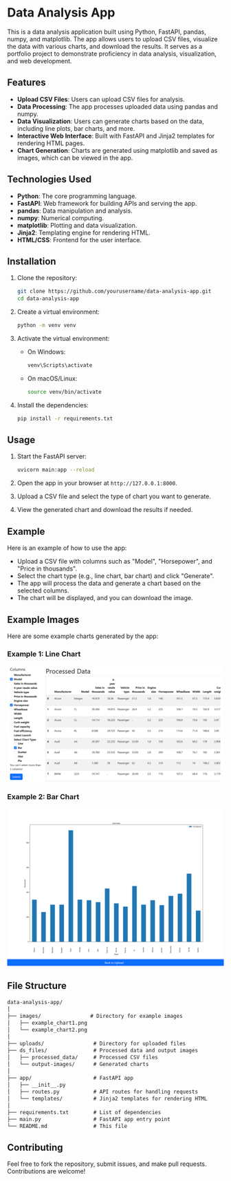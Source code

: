 
# Data Analysis App

This is a data analysis application built using Python, FastAPI, pandas, numpy, and matplotlib. The app allows users to
upload CSV files, visualize the data with various charts, and download the results. It serves as a portfolio project to
demonstrate proficiency in data analysis, visualization, and web development.

## Features

- **Upload CSV Files**: Users can upload CSV files for analysis.
- **Data Processing**: The app processes uploaded data using pandas and numpy.
- **Data Visualization**: Users can generate charts based on the data, including line plots, bar charts, and more.
- **Interactive Web Interface**: Built with FastAPI and Jinja2 templates for rendering HTML pages.
- **Chart Generation**: Charts are generated using matplotlib and saved as images, which can be viewed in the app.

## Technologies Used

- **Python**: The core programming language.
- **FastAPI**: Web framework for building APIs and serving the app.
- **pandas**: Data manipulation and analysis.
- **numpy**: Numerical computing.
- **matplotlib**: Plotting and data visualization.
- **Jinja2**: Templating engine for rendering HTML.
- **HTML/CSS**: Frontend for the user interface.

## Installation

1. Clone the repository:

   ```bash
   git clone https://github.com/yourusername/data-analysis-app.git
   cd data-analysis-app
   ```

2. Create a virtual environment:

   ```bash
   python -m venv venv
   ```

3. Activate the virtual environment:

    - On Windows:
      ```bash
      venv\Scripts\activate
      ```
    - On macOS/Linux:
      ```bash
      source venv/bin/activate
      ```

4. Install the dependencies:

   ```bash
   pip install -r requirements.txt
   ```

## Usage

1. Start the FastAPI server:

   ```bash
   uvicorn main:app --reload
   ```

2. Open the app in your browser at `http://127.0.0.1:8000`.

3. Upload a CSV file and select the type of chart you want to generate.

4. View the generated chart and download the results if needed.

## Example

Here is an example of how to use the app:

- Upload a CSV file with columns such as "Model", "Horsepower", and "Price in thousands".
- Select the chart type (e.g., line chart, bar chart) and click "Generate".
- The app will process the data and generate a chart based on the selected columns.
- The chart will be displayed, and you can download the image.

## Example Images

Here are some example charts generated by the app:

### Example 1: Line Chart

![Line Chart Example](examples/ex2.png)

### Example 2: Bar Chart

![Bar Chart Example](examples/ex1.png)

## File Structure

```
data-analysis-app/
│
├── images/                # Directory for example images
│   ├── example_chart1.png
│   └── example_chart2.png
│
├── uploads/                # Directory for uploaded files
├── ds_files/               # Processed data and output images
│   ├── processed_data/     # Processed CSV files
│   └── output-images/      # Generated charts
│
├── app/                    # FastAPI app
│   ├── __init__.py
│   ├── routes.py           # API routes for handling requests
│   └── templates/          # Jinja2 templates for rendering HTML
│
├── requirements.txt        # List of dependencies
├── main.py                 # FastAPI app entry point
└── README.md               # This file
```

## Contributing

Feel free to fork the repository, submit issues, and make pull requests. Contributions are welcome!

[//]: # (## License)

[//]: # ()

[//]: # (This project is licensed under the MIT License - see the [LICENSE]&#40;LICENSE&#41; file for details.)

[//]: # (```)

